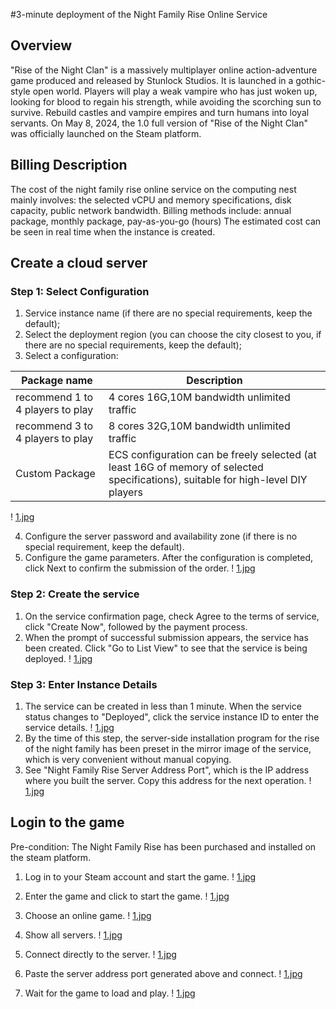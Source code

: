 #3-minute deployment of the Night Family Rise Online Service

## Overview

"Rise of the Night Clan" is a massively multiplayer online action-adventure game produced and released by Stunlock Studios. It is launched in a gothic-style open world. Players will play a weak vampire who has just woken up, looking for blood to regain his strength, while avoiding the scorching sun to survive. Rebuild castles and vampire empires and turn humans into loyal servants. On May 8, 2024, the 1.0 full version of "Rise of the Night Clan" was officially launched on the Steam platform.

## Billing Description

The cost of the night family rise online service on the computing nest mainly involves: the selected vCPU and memory specifications, disk capacity, public network bandwidth.
Billing methods include: annual package, monthly package, pay-as-you-go (hours)
The estimated cost can be seen in real time when the instance is created.

## Create a cloud server

### Step 1: Select Configuration

1. Service instance name (if there are no special requirements, keep the default);
2. Select the deployment region (you can choose the city closest to you, if there are no special requirements, keep the default);
3. Select a configuration:

| Package name | Description |
| ------------ | ---------------------------- |
| recommend 1 to 4 players to play | 4 cores 16G,10M bandwidth unlimited traffic |
| recommend 3 to 4 players to play | 8 cores 32G,10M bandwidth unlimited traffic |
| Custom Package | ECS configuration can be freely selected (at least 16G of memory of selected specifications), suitable for high-level DIY players |
! [1.jpg](1.jpg)

4. Configure the server password and availability zone (if there is no special requirement, keep the default).
5. Configure the game parameters. After the configuration is completed, click Next to confirm the submission of the order.
! [1.jpg](2.jpg)

### Step 2: Create the service

1. On the service confirmation page, check Agree to the terms of service, click "Create Now", followed by the payment process.
2. When the prompt of successful submission appears, the service has been created. Click "Go to List View" to see that the service is being deployed.
! [1.jpg](3.jpg)

### Step 3: Enter Instance Details

1. The service can be created in less than 1 minute. When the service status changes to "Deployed", click the service instance ID to enter the service details.
! [1.jpg](4.jpg)
2. By the time of this step, the server-side installation program for the rise of the night family has been preset in the mirror image of the service, which is very convenient without manual copying.
3. See "Night Family Rise Server Address Port", which is the IP address where you built the server. Copy this address for the next operation.
! [1.jpg](5.jpg)

## Login to the game

Pre-condition: The Night Family Rise has been purchased and installed on the steam platform.

1. Log in to your Steam account and start the game.
! [1.jpg](6.jpg)

2. Enter the game and click to start the game.
! [1.jpg](7.jpg)

3. Choose an online game.
! [1.jpg](8.jpg)

4. Show all servers.
! [1.jpg](9.jpg)

5. Connect directly to the server.
! [1.jpg](10.jpg)

6. Paste the server address port generated above and connect.
! [1.jpg](11.jpg)

7. Wait for the game to load and play.
! [1.jpg](12.jpg)
